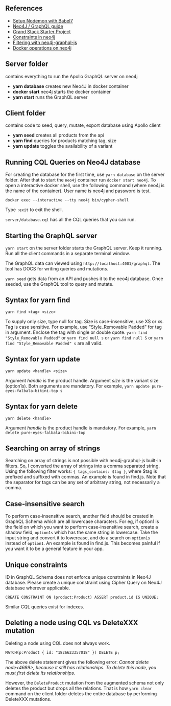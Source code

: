 ## References

-   [Setup Nodemon with Babel7](https://www.codementor.io/michaelumanah/how-to-set-up-babel-7-and-nodemon-with-node-js-pbj7cietc)
-   [Neo4J / GraphQL guide](https://neo4j.com/developer/graphql/)
-   [Grand Stack Starter Project](https://grandstack.io/docs/getting-started-grand-stack-starter.html)
-   [Constraints in neo4j](https://neo4j.com/docs/cypher-manual/current/schema/constraints/)
-   [Filtering with neo4j-graphql-js](https://grandstack.io/docs/graphql-filtering.html)
-   [Docker operations on neo4j](https://neo4j.com/docs/operations-manual/current/docker/operations/)

## Server folder

contains everything to run the Apollo GraphQL server on neo4j

-   **yarn database** creates new Neo4J in docker container
-   **docker start** neo4j starts the docker container
-   **yarn start** runs the GraphQL server

## Client folder

contains code to seed, query, mutate, export database using Apollo client

-   **yarn seed** creates all products from the api
-   **yarn find** queries for products matching tag, size
-   **yarn update** toggles the availability of a variant

## Running CQL Queries on Neo4J database

For creating the database for the first time, use `yarn database` on the server folder. After that to start the `neo4j` container run `docker start neo4j`.
To open a interactive docker shell, use the following command (where neo4j is the name of the container).
User name is neo4j and password is test.

```
docker exec --interactive --tty neo4j bin/cypher-shell
```

Type `:exit` to exit the shell.

`server/database.cql` has all the CQL queries that you can run.

## Starting the GraphQL server

`yarn start` on the server folder starts the GraphQL server. Keep it running. Run all the client commands in a separate terminal window.

The GraphQL data can viewed using `http://localhost:4001/graphql`. The tool has
DOCS for writing queries and mutations.

`yarn seed` gets data from an API and pushes it to the neo4j database. Once seeded, use the GraphQL tool to query and mutate.

## Syntax for yarn find

```
yarn find <tag> <size>
```

To supply only size, type null for tag. Size is case-insensitive, use XS or xs. Tag is case sensitive. For example, use "Style_Removable Padded"
for tag in argument. Enclose the tag with single or double quote.
`yarn find "Style_Removable Padded"` or `yarn find null s` or `yarn find null S` or `yarn find "Style_Removable Padded" s` are all valid.

## Syntax for yarn update

```
yarn update <handle> <size>
```

Argument _handle_ is the product handle. Argument _size_ is the variant size (option1s). Both arguments are mandatory.
For example, `yarn update pure-eyes-falbala-bikini-top s`

## Syntax for yarn delete

```
yarn delete <handle>
```

Argument _handle_ is the product handle is mandatory. For example, `yarn delete pure-eyes-falbala-bikini-top`

## Searching on array of strings

Searching on array of strings is not possible with neo4j-graphql-js built-in filters. So, I converted the array of strings
into a comma separated string. Using the following filter works: `{ tags_contains: $tag }`, where \$tag is prefixed and suffixed with commas.
An example is found in find.js. Note that the separator for tags can be any set of arbitrary string, not necessarily a comma.

## Case-insensitive search

To perform case-insensitive search, another field should be created in GraphQL Schema which are all lowercase characters. For eg, if option1
is the field on which you want to perform case-insensitive search, create a shadow field, `option1s` which has the same string in lowercase.
Take the input string and convert it to lowercase, and do a search on `option1s` instead of `option1`. An example is found in find.js. This
becomes painful if you want it to be a general feature in your app.

## Unique constraints

ID in GraphQL Schema does not enforce unique constraints in Neo4J database. Please create a unique constraint using Cipher Query on Neo4J
database wherever applicable.

```
CREATE CONSTRAINT ON (product:Product) ASSERT product.id IS UNIQUE;
```

Similar CQL queries exist for indexes.

## Deleting a node using CQL vs DeleteXXX mutation

Deleting a node using CQL does not always work.

```
MATCH(p:Product { id: "1826623357018" }) DELETE p;
```

The above delete statement gives the following error:
_Cannot delete node<4689>, because it still has relationships. To delete this node, you must first delete its relationships._

However, the `DeleteProduct` mutation from the augmented schema not only deletes the product but drops all the relations. That is how `yarn clear` command
on the client folder deletes the entire database by performing DeleteXXX mutations.
